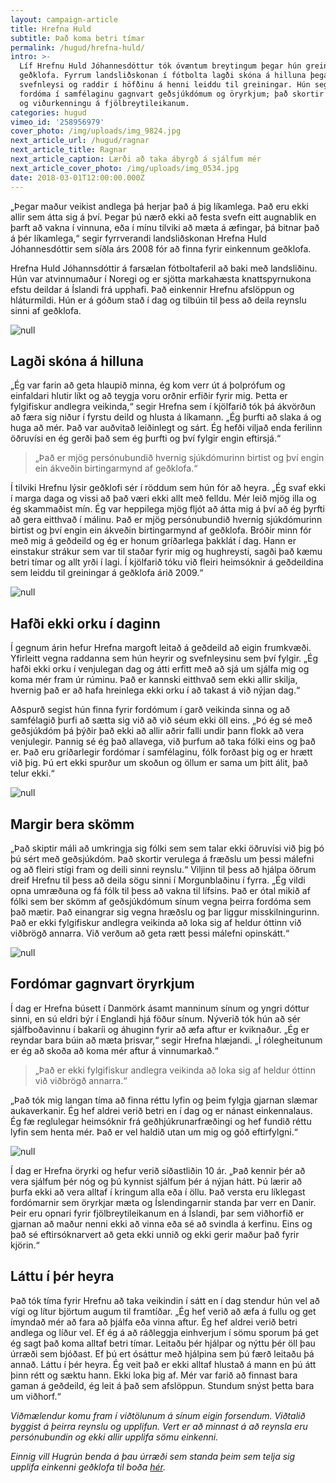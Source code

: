 ```yaml
---
layout: campaign-article
title: Hrefna Huld
subtitle: Það koma betri tímar
permalink: /hugud/hrefna-huld/
intro: >-
  Líf Hrefnu Huld Jóhannesdóttur tók óvæntum breytingum þegar hún greindist með
  geðklofa. Fyrrum landsliðskonan í fótbolta lagði skóna á hilluna þegar
  svefnleysi og raddir í höfðinu á henni leiddu til greiningar. Hún segir mikla
  fordóma í samfélaginu gagnvart geðsjúkdómum og öryrkjum; það skortir fræðslu
  og viðurkenningu á fjölbreytileikanum.
categories: hugud
vimeo_id: '258956979'
cover_photo: /img/uploads/img_9824.jpg
next_article_url: /hugud/ragnar
next_article_title: Ragnar
next_article_caption: Lærði að taka ábyrgð á sjálfum mér
next_article_cover_photo: /img/uploads/img_0534.jpg
date: 2018-03-01T12:00:00.000Z
---
```


„Þegar maður veikist andlega þá herjar það á þig líkamlega. Það eru ekki allir sem átta sig á því. Þegar þú nærð ekki að festa svefn eitt augnablik en þarft að vakna í vinnuna, eða í mínu tilviki að mæta á æfingar, þá bitnar það á þér líkamlega,“ segir fyrrverandi landsliðskonan Hrefna Huld Jóhannesdóttir sem síðla árs 2008 fór að finna fyrir einkennum geðklofa. 

Hrefna Huld Jóhannsdóttir á farsælan fótboltaferil að baki með landsliðinu. Hún var atvinnumaður í Noregi og er sjötta markahæsta knattspyrnukona efstu deildar á Íslandi frá upphafi. Það einkennir Hrefnu afslöppun og hláturmildi. Hún er á góðum stað í dag og tilbúin til þess að deila reynslu sinni af geðklofa. 

![null](/img/uploads/img_9868.jpg)

## Lagði skóna á hilluna

„Ég var farin að geta hlaupið minna, ég kom verr út á þolprófum og einfaldari hlutir líkt og að teygja voru orðnir erfiðir fyrir mig. Þetta er fylgifiskur andlegra veikinda,“ segir Hrefna sem í kjölfarið tók þá ákvörðun að færa sig niður í fyrstu deild og hlusta á líkamann. „Ég þurfti að slaka á og huga að mér. Það var auðvitað leiðinlegt og sárt. Ég hefði viljað enda ferilinn öðruvísi en ég gerði það sem ég þurfti og því fylgir engin eftirsjá.“

> „Það er mjög persónubundið hvernig sjúkdómurinn birtist og því engin ein ákveðin birtingarmynd af geðklofa.“

Í tilviki Hrefnu lýsir geðklofi sér í röddum sem hún fór að heyra. „Ég svaf ekki í marga daga og vissi að það væri ekki allt með felldu. Mér leið mjög illa og ég skammaðist mín. Ég var heppilega mjög fljót að átta mig á því að ég þyrfti að gera eitthvað í málinu. Það er mjög persónubundið hvernig sjúkdómurinn birtist og því engin ein ákveðin birtingarmynd af geðklofa. Bróðir minn fór með mig á geðdeild og ég er honum gríðarlega þakklát í dag. Hann er einstakur strákur sem var til staðar fyrir mig og hughreysti, sagði það kæmu betri tímar og allt yrði í lagi. Í kjölfarið tóku við fleiri heimsóknir á geðdeildina sem leiddu til greiningar á geðklofa árið 2009.“

![null](/img/uploads/dscf8730.jpg)

## Hafði ekki orku í daginn

Í gegnum árin hefur Hrefna margoft leitað á geðdeild að eigin frumkvæði. Yfirleitt vegna raddanna sem hún heyrir og svefnleysinu sem því fylgir. „Ég hafði ekki orku í venjulegan dag og átti erfitt með að sjá um sjálfa mig og koma mér fram úr rúminu. Það er kannski eitthvað sem ekki allir skilja, hvernig það er að hafa hreinlega ekki orku í að takast á við nýjan dag.“

Aðspurð segist hún finna fyrir fordómum í garð veikinda sinna og að samfélagið þurfi að sætta sig við að við séum ekki öll eins. „Þó ég sé með geðsjúkdóm þá þýðir það ekki að allir aðrir falli undir þann flokk að vera venjulegir. Þannig sé ég það allavega, við þurfum að taka fólki eins og það er. Það eru gríðarlegir fordómar í samfélaginu, fólk forðast þig og er hrætt við þig. Þú ert ekki spurður um skoðun og öllum er sama um þitt álit, það telur ekki.“

![null](/img/uploads/hrefna_01.jpg)

## Margir bera skömm

„Það skiptir máli að umkringja sig fólki sem sem talar ekki öðruvísi við þig þó þú sért með geðsjúkdóm. Það skortir verulega á fræðslu um þessi málefni og að fleiri stígi fram og deili sinni reynslu.“ Viljinn til þess að hjálpa öðrum dreif Hrefnu til þess að deila sögu sinni í Morgunblaðinu í fyrra. „Ég vildi opna umræðuna og fá fólk til þess að vakna til lífsins. Það er ótal mikið af fólki sem ber skömm af geðsjúkdómum sínum vegna þeirra fordóma sem það mætir. Það einangrar sig vegna hræðslu og þar liggur misskilningurinn. Það er ekki fylgifiskur andlegra veikinda að loka sig af heldur óttinn við viðbrögð annarra. Við verðum að geta rætt þessi málefni opinskátt.“

![null](/img/uploads/img_9851.jpg)

## Fordómar gagnvart öryrkjum

Í dag er Hrefna búsett í Danmörk ásamt manninum sínum og yngri dóttur sinni, en sú eldri býr í Englandi hjá föður sínum. Nýverið tók hún að sér sjálfboðavinnu í bakaríi og áhuginn fyrir að æfa aftur er kviknaður. „Ég er reyndar bara búin að mæta þrisvar,“ segir Hrefna hlæjandi. „Í rólegheitunum er ég að skoða að koma mér aftur á vinnumarkað.“ 

> „Það er ekki fylgifiskur andlegra veikinda að loka sig af heldur óttinn við viðbrögð annarra.“

„Það tók mig langan tíma að finna réttu lyfin og þeim fylgja gjarnan slæmar aukaverkanir. Ég hef aldrei verið betri en í dag og er nánast einkennalaus. Ég fæ reglulegar heimsóknir frá geðhjúkrunarfræðingi og hef fundið réttu lyfin sem henta mér. Það er vel haldið utan um mig og góð eftirfylgni.“

![null](/img/uploads/img_9859.jpg)

Í dag er Hrefna öryrki og hefur verið síðastliðin 10 ár. „Það kennir þér að vera sjálfum þér nóg og þú kynnist sjálfum þér á nýjan hátt. Þú lærir að þurfa ekki að vera alltaf í kringum alla eða í öllu. Það versta eru líklegast fordómarnir sem öryrkjar mæta og Íslendingarnir standa þar verr en Danir. Þeir eru opnari fyrir fjölbreytileikanum en á Íslandi, þar sem viðhorfið er gjarnan að maður nenni ekki að vinna eða sé að svindla á kerfinu. Eins og það sé eftirsóknarvert að geta ekki unnið og ekki gerir maður það fyrir kjörin.“

## Láttu í þér heyra

Það tók tíma fyrir Hrefnu að taka veikindin í sátt en í dag stendur hún vel að vígi og lítur björtum augum til framtíðar. „Ég hef verið að æfa á fullu og get ímyndað mér að fara að þjálfa eða vinna aftur. Ég hef aldrei verið betri andlega og líður vel. Ef ég á að ráðleggja einhverjum í sömu sporum þá get ég sagt það koma alltaf betri tímar. Leitaðu þér hjálpar og nýttu þér öll þau úrræði sem bjóðast. Ef þú ert ósáttur með hjálpina sem þú færð leitaðu þá annað. Láttu í þér heyra. Ég veit það er ekki alltaf hlustað á mann en þú átt þinn rétt og sæktu hann. Ekki loka þig af. Mér var farið að finnast bara gaman á geðdeild, ég leit á það sem afslöppun. Stundum snýst þetta bara um viðhorf.“

_Viðmælendur komu fram í viðtölunum á sínum eigin forsendum. Viðtalið byggist á þeirra reynslu og upplifun. Vert er að minnast á að reynsla eru persónubundin og ekki allir upplifa sömu einkenni._

_Einnig vill Hugrún benda á þau úrræði sem standa þeim sem telja sig upplifa einkenni geðklofa til boða _[_hér_](http://gedfraedsla.is/gedklofi/)_._
